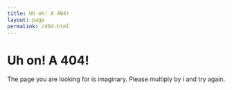 ```yaml
---
title: Uh oh! A 404!
layout: page
permalink: /404.html
---
```


# Uh on! A 404!

The page you are looking for is imaginary. Please multiply by i and try again.
